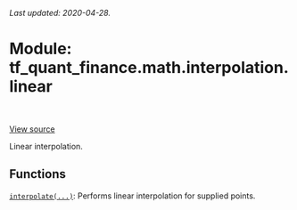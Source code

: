 <!--
This file is generated by a tool. Do not edit directly.
For open-source contributions the docs will be updated automatically.
-->

*Last updated: 2020-04-28.*

<div itemscope itemtype="http://developers.google.com/ReferenceObject">
<meta itemprop="name" content="tf_quant_finance.math.interpolation.linear" />
<meta itemprop="path" content="Stable" />
</div>

# Module: tf_quant_finance.math.interpolation.linear

<!-- Insert buttons and diff -->

<table class="tfo-notebook-buttons tfo-api" align="left">
</table>

<a target="_blank" href="https://github.com/google/tf-quant-finance/blob/master/tf_quant_finance/math/interpolation/linear/__init__.py">View source</a>



Linear interpolation.



## Functions

[`interpolate(...)`](../../../tf_quant_finance/math/interpolation/linear/interpolate.md): Performs linear interpolation for supplied points.

